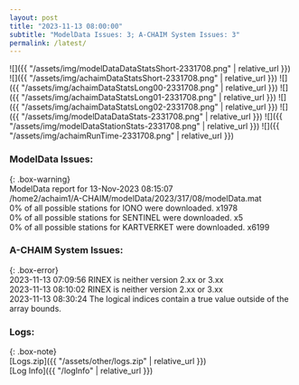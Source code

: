 ```yaml
---
layout: post
title: "2023-11-13 08:00:00"
subtitle: "ModelData Issues: 3; A-CHAIM System Issues: 3"
permalink: /latest/
---
```


![]({{ "/assets/img/modelDataDataStatsShort-2331708.png" | relative_url }})
![]({{ "/assets/img/achaimDataStatsShort-2331708.png" | relative_url }})
![]({{ "/assets/img/achaimDataStatsLong00-2331708.png" | relative_url }})
![]({{ "/assets/img/achaimDataStatsLong01-2331708.png" | relative_url }})
![]({{ "/assets/img/achaimDataStatsLong02-2331708.png" | relative_url }})
![]({{ "/assets/img/modelDataDataStats-2331708.png" | relative_url }})
![]({{ "/assets/img/modelDataStationStats-2331708.png" | relative_url }})
![]({{ "/assets/img/achaimRunTime-2331708.png" | relative_url }})


### ModelData Issues:  
  
{: .box-warning}  
 ModelData report for 13-Nov-2023 08:15:07   
 /home2/achaim1/A-CHAIM/modelData/2023/317/08/modelData.mat   
 0% of all possible stations for IONO were downloaded. x1978   
 0% of all possible stations for SENTINEL were downloaded. x5   
 0% of all possible stations for KARTVERKET were downloaded. x6199   
  
### A-CHAIM System Issues:  
  
{: .box-error}  
2023-11-13 07:09:56 RINEX is neither version 2.xx or 3.xx  
2023-11-13 08:10:02 RINEX is neither version 2.xx or 3.xx  
2023-11-13 08:30:24 The logical indices contain a true value outside of the array bounds.  

### Logs:  
  
{: .box-note}  
[Logs.zip]({{ "/assets/other/logs.zip" | relative_url }})  
[Log Info]({{ "/logInfo" | relative_url }})  
